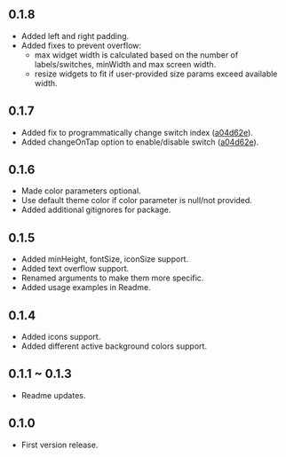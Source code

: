## 0.1.8
* Added left and right padding. 
* Added fixes to prevent overflow:
    - max widget width is calculated based on the number of labels/switches, minWidth and max screen width.
    - resize widgets to fit if user-provided size params exceed available width.

## 0.1.7
* Added fix to programmatically change switch index ([a04d62e](https://github.com/PramodJoshi/toggle_switch/pull/8/commits/a04d62e3c0630785ad2b9dd66b2226a68bed57e2)). 
* Added changeOnTap option to enable/disable switch ([a04d62e](https://github.com/PramodJoshi/toggle_switch/pull/8/commits/a04d62e3c0630785ad2b9dd66b2226a68bed57e2)).

## 0.1.6
* Made color parameters optional. 
* Use default theme color if color parameter is null/not provided.
* Added additional gitignores for package.

## 0.1.5
* Added minHeight, fontSize, iconSize support.
* Added text overflow support.
* Renamed arguments to make them more specific.
* Added usage examples in Readme.

## 0.1.4
* Added icons support.
* Added different active background colors support.

## 0.1.1 ~ 0.1.3
* Readme updates.

## 0.1.0
* First version release.